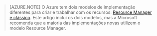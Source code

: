 > [AZURE.NOTE] O Azure tem dois modelos de implementação diferentes para criar e trabalhar com os recursos: [Resource Manager e clássico](../articles/resource-manager-deployment-model.md). Este artigo inclui os dois modelos, mas a Microsoft recomenda que a maioria das implementações novas utilizem o modelo Resource Manager.


<!--HONumber=sep16_HO1-->



